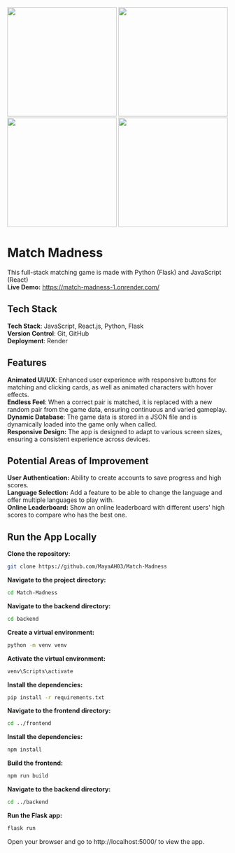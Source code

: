 <div align="center">
  <img  width="auto" height="250"  src="https://i.imgur.com/J6U8STP.png">
  <img  width="auto" height="250"  src="https://i.imgur.com/A7FikA2.png">
  <img  width="auto" height="250"  src="https://i.imgur.com/CLYXHGa.png">
  <img  width="auto" height="250"  src="https://i.imgur.com/rvITgD8.png">

</div>


# Match Madness
This full-stack matching game is made with Python (Flask) and JavaScript (React) <br />
**Live Demo:** <https://match-madness-1.onrender.com/>

## Tech Stack
**Tech Stack**: JavaScript, React.js, Python, Flask <br />
**Version Control**: Git, GitHub <br />
**Deployment**: Render <br />


## Features
**Animated UI/UX**: Enhanced user experience with responsive buttons for matching and clicking cards, as well as animated characters with hover effects. <br />
**Endless Feel**:  When a correct pair is matched, it is replaced with a new random pair from the game data, ensuring continuous and varied gameplay. <br />
**Dynamic Database**: The game data is stored in a JSON file and is dynamically loaded into the game only when called. <br />
**Responsive Design:** The app is designed to adapt to various screen sizes, ensuring a consistent experience across devices. <br />


## Potential Areas of Improvement
**User Authentication:** Ability to create accounts to save progress and high scores. <br />
**Language Selection:** Add a feature to be able to change the language and offer multiple languages to play with. <br />
**Online Leaderboard:** Show an online leaderboard with different users' high scores to compare who has the best one. <br />


## Run the App Locally
**Clone the repository:** <br />

```bash
git clone https://github.com/MayaAH03/Match-Madness
```

**Navigate to the project directory:** <br />

```bash
cd Match-Madness
```

**Navigate to the backend directory:** <br />

```bash
cd backend
```

**Create a virtual environment:**<br />

```bash
python -m venv venv
```

**Activate the virtual environment:** <br />

```bash
venv\Scripts\activate
```

**Install the dependencies:** <br />

```bash
pip install -r requirements.txt
```

**Navigate to the frontend directory:** <br />

```bash
cd ../frontend
```

**Install the dependencies:** <br />

```bash
npm install
```

**Build the frontend:** <br />

```bash
npm run build
```

**Navigate to the backend directory:** <br />

```bash
cd ../backend
```

**Run the Flask app:** <br />

```bash
flask run
```

Open your browser and go to http://localhost:5000/ to view the app.

